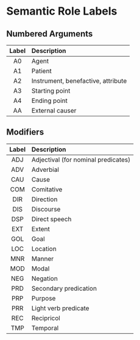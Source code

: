 # Semantic Role Labels 

## Numbered Arguments

| Label | Description |
|:-----:|:------------|
| A0   | Agent |
| A1   | Patient |
| A2   | Instrument, benefactive, attribute |
| A3   | Starting point |
| A4   | Ending point |
| AA   | External causer |

## Modifiers

| Label | Description |
|:-----:|:------------|
| ADJ   | Adjectival (for nominal predicates)|
| ADV   | Adverbial |
| CAU   | Cause |
| COM   | Comitative |
| DIR   | Direction |
| DIS   | Discourse |
| DSP   | Direct speech |
| EXT   | Extent |
| GOL   | Goal |
| LOC   | Location |
| MNR   | Manner |
| MOD   | Modal |
| NEG   | Negation |
| PRD   | Secondary predication |
| PRP   | Purpose |
| PRR   | Light verb predicate |
| REC   | Recipricol |
| TMP   | Temporal |
